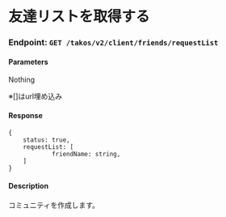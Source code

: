# 友達リストを取得する

### Endpoint: `GET /takos/v2/client/friends/requestList`

#### Parameters

Nothing

※[]はurl埋め込み

#### Response

```
{
    status: true,
    requestList: [
            friendName: string,
    ]
}
```

#### Description

コミュニティを作成します。
